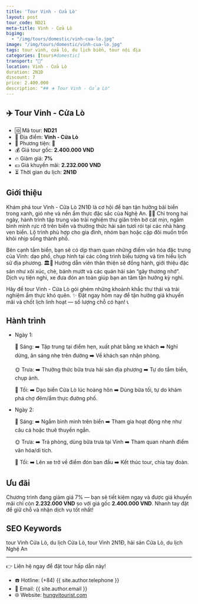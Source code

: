 ```yaml
---
title: 'Tour Vinh - Cửa Lò'
layout: post
tour_code: ND21
meta-title: Vinh - Cửa Lò
bigimg:
  - "/img/tours/domestic/vinh-cua-lo.jpg"
image: "/img/tours/domestic/vinh-cua-lo.jpg"
tags: tour vinh, cửa lò, du lịch biển, tour nội địa
categories: [tours#domestic]
transport: "🚌"
location: Vinh - Cửa Lò
duration: 2N1Đ
discount: 7
price: 2.400.000
description: "## ✈️ Tour Vinh - Cửa Lò"
---
```


## ✈️ Tour Vinh - Cửa Lò 

- 🆔 Mã tour: **ND21**
- 📍 Địa điểm: **Vinh - Cửa Lò**
- 🚗 Phương tiện: **🚌**
- 💰 Giá tour gốc: **2.400.000 VND**
- 🔥 Giảm giá: **7%**
- 💵 Giá khuyến mãi: **2.232.000 VND**
- ⏳ Thời gian du lịch: **2N1Đ**

## Giới thiệu
Khám phá tour Vinh - Cửa Lò 2N1Đ là cơ hội để bạn tận hưởng bãi biển trong xanh, gió nhẹ và nền ẩm thực đặc sắc của Nghệ An. 🌊🍤 Chỉ trong hai ngày, hành trình tập trung vào trải nghiệm thư giãn trên bờ cát mịn, ngắm bình minh rực rỡ trên biển và thưởng thức hải sản tươi rói tại các nhà hàng ven biển. Lộ trình phù hợp cho gia đình, nhóm bạn hoặc cặp đôi muốn trốn khỏi nhịp sống thành phố.

Bên cạnh tắm biển, bạn sẽ có dịp tham quan những điểm văn hóa đặc trưng của Vinh: dạo phố, chụp hình tại các công trình biểu tượng và tìm hiểu lịch sử địa phương. 🏛️📸 Hướng dẫn viên thân thiện sẽ đồng hành, giới thiệu đặc sản như xôi xúc, chè, bánh mướt và các quán hải sản “gây thương nhớ”. Dịch vụ tiện nghi, xe đưa đón an toàn giúp bạn an tâm tận hưởng kỳ nghỉ.

Hãy để tour Vinh - Cửa Lò gói ghém những khoảnh khắc thư thái và trải nghiệm ẩm thực khó quên. ✨ Đặt ngay hôm nay để tận hưởng giá khuyến mãi và chốt lịch linh hoạt — số lượng chỗ có hạn! 📞

## Hành trình
- Ngày 1:

  🌅 Sáng: ➡️ Tập trung tại điểm hẹn, xuất phát bằng xe khách ➡️ Nghỉ dừng, ăn sáng nhẹ trên đường ➡️ Về khách sạn nhận phòng.

  🌞 Trưa: ➡️ Thưởng thức bữa trưa hải sản địa phương ➡️ Tự do tắm biển, chụp ảnh.

  🌙 Tối: ➡️ Dạo biển Cửa Lò lúc hoàng hôn ➡️ Dùng bữa tối, tự do khám phá chợ đêm/ẩm thực đường phố.
- Ngày 2:

  🌅 Sáng: ➡️ Ngắm bình minh trên biển ➡️ Tham gia hoạt động nhẹ như câu cá hoặc thuê thuyền ngắn.

  🌞 Trưa: ➡️ Trả phòng, dùng bữa trưa tại Vinh ➡️ Tham quan nhanh điểm văn hóa/di tích.

  🌙 Tối: ➡️ Lên xe trở về điểm đón ban đầu ➡️ Kết thúc tour, chia tay đoàn.

## Ưu đãi
Chương trình đang giảm giá 7% — bạn sẽ tiết kiệm ngay và được giá khuyến mãi chỉ còn **2.232.000 VND** so với giá gốc **2.400.000 VND**. Nhanh tay đặt để giữ chỗ và nhận dịch vụ tốt nhất!

## SEO Keywords
tour Vinh Cửa Lò, du lịch Cửa Lò, tour Vinh 2N1Đ, hải sản Cửa Lò, du lịch Nghệ An

---

👉 Liên hệ ngay để đặt tour hấp dẫn này!

- ☎️ Hotline: (+84) {{ site.author.telephone }}
- 📧 Email: {{ site.author.email }}
- 🌐 Website: [hungvitourist.com](https://hungvitourist.com)

